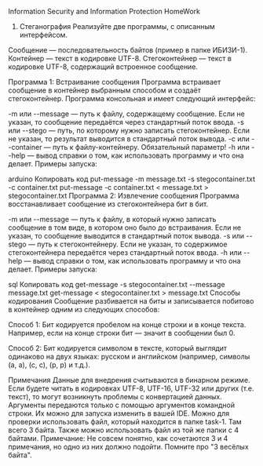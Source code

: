 Information Security and Information Protection
HomeWork
1. Стеганография
Реализуйте две программы, с описанным интерфейсом.

Сообщение — последовательность байтов (пример в папке ИБИЗИ-1).
Контейнер — текст в кодировке UTF-8.
Стегоконтейнер — текст в кодировке UTF-8, содержащий встроенное сообщение.

Программа 1: Встраивание сообщения
Программа встраивает сообщение в контейнер выбранным способом и создаёт стегоконтейнер. Программа консольная и имеет следующий интерфейс:

-m или --message — путь к файлу, содержащему сообщение. Если не указан, то сообщение передаётся через стандартный поток ввода.
-s или --stego — путь, по которому нужно записать стегоконтейнер. Если не указан, то результат выводится в стандартный поток вывода.
-c или --container — путь к файлу-контейнеру. Обязательный параметр!
-h или --help — вывод справки о том, как использовать программу и что она делает.
Примеры запуска:

arduino
Копировать код
put-message -m message.txt -s stegocontainer.txt -c container.txt
put-message -c container.txt < message.txt > stegocontainer.txt
Программа 2: Извлечение сообщения
Программа восстанавливает сообщение из стегоконтейнера бит в бит.

-m или --message — путь к файлу, в который нужно записать сообщение в том виде, в котором оно было до встраивания. Если не указан, то сообщение выводится в стандартный поток вывода.
-s или --stego — путь к стегоконтейнеру. Если не указан, то содержимое стегоконтейнера передаётся через стандартный поток ввода.
-h или --help — вывод справки о том, как использовать программу и что она делает.
Примеры запуска:

sql
Копировать код
get-message -s stegocontainer.txt --message message.txt
get-message < stegocontainer.txt > message.txt
Способы кодирования
Сообщение разбивается на биты и записывается побитово в контейнер одним из следующих способов:

Способ 1: Бит кодируется пробелом на конце строки и в конце текста.
Например, если на конце строки бит — значит в сообщении был 0.

Способ 2: Бит кодируется символом в тексте, который выглядит одинаково на двух языках: русском и английском (например, символы (a, а), (c, с), (р, p) и т.д.).

Примечания
Данные для внедрения считываются в бинарном режиме. Если будете читать в кодировках UTF-8, UTF-16, UTF-32 или других (т.е. текст), то могут возникнуть проблемы с конвертацией данных.
Аргументы передаются только с помощью аргументов командной строки. Их можно для запуска изменить в вашей IDE.
Можно для проверки использовать файл, который находится в папке task-1. Там всего 3 байта.
Также можно использовать файл из той же папки с 4 байтами.
Примечание: Не совсем понятно, как сочетаются 3 и 4 примечания, но одно из них должно подойти. Помните про "3 весёлых байта".

